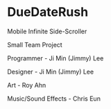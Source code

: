 # DueDateRush
Mobile Infinite Side-Scroller

Small Team Project

Programmer - Ji Min (Jimmy) Lee

Designer - Ji Min (Jimmy) Lee

Art - Roy Ahn

Music/Sound Effects - Chris Eun
